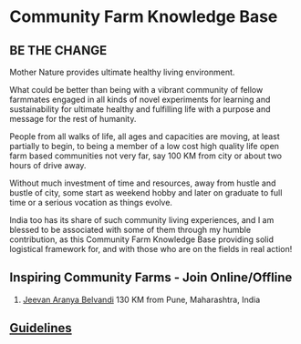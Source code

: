 # Community Farm Knowledge Base

## BE THE CHANGE

Mother Nature provides ultimate healthy living environment.

What could be better than being with a vibrant community of fellow farmmates engaged in all kinds of novel experiments for learning and sustainability for ultimate healthy and fulfilling life with a purpose and message for the rest of humanity.

People from all walks of life, all ages and capacities are moving, at least partially to begin, to being a member of a low cost high quality life open farm based communities not very far, say 100 KM from city or about two hours of drive away.

Without much investment of time and resources, away from hustle and bustle of city, some start as weekend hobby and later on graduate to full time or a serious vocation as things evolve.

India too has its share of such community living experiences, and I am blessed to be associated with some of them through my humble contribution, as this Community Farm Knowledge Base providing solid logistical framework for, and with those who are on the fields in real action!

## Inspiring Community Farms - Join Online/Offline

1. [Jeevan Aranya Belvandi](https://nehalsin.github.io/jeevan-aranya-belvandi/) 130 KM from Pune, Maharashtra, India

## [Guidelines](https://nehalsin.github.io/guidelines/)
